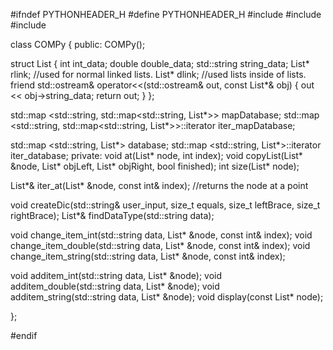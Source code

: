 #ifndef PYTHONHEADER_H
#define PYTHONHEADER_H
#include<iostream>
#include<string>
#include<map>

class COMPy 
{ 
public: 
COMPy();

struct List
{
    int int_data;
    double double_data;
    std::string string_data;
    List* rlink; //used for normal linked lists.
    List* dlink; //used lists inside of lists.
	friend std::ostream& operator<<(std::ostream& out, const List*& obj)
	{
		out << obj->string_data;
		return out;
	}
};


std::map <std::string, std::map<std::string, List*>> mapDatabase;
std::map <std::string, std::map<std::string, List*>>::iterator iter_mapDatabase;

std::map <std::string, List*> database;
std::map <std::string, List*>::iterator iter_database;
private: 
void at(List* node, int index); void copyList(List* &node, List* objLeft, List* objRight, bool finished); int size(List* node);

List*& iter_at(List* &node, const int& index); //returns the node at a point

void createDic(std::string& user_input, size_t equals, size_t leftBrace, size_t rightBrace);
List*& findDataType(std::string data);

void change_item_int(std::string data, List* &node, const int& index);
void change_item_double(std::string data, List* &node, const int& index);
void change_item_string(std::string data, List* &node, const int& index);

void additem_int(std::string data, List* &node);
void additem_double(std::string data, List* &node);
void additem_string(std::string data, List* &node);
void display(const List* node);




};

#endif
